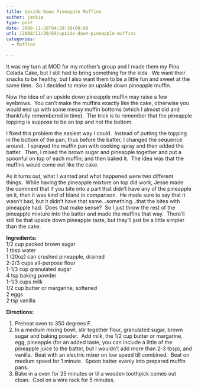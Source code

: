 ```yaml
---
title: Upside Down Pineapple Muffins
author: jackie
type: post
date: 2008-11-20T04:29:38+00:00
url: /2008/11/20/69/upside-down-pineapple-muffins
categories:
  - Muffins

---
```

[<img decoding="async" style="margin: 0pt 0pt 10px 10px; float: right;" src="http://farm4.static.flickr.com/3200/3061931826_1352ff4ee4_m.jpg" alt="" />][1]It was my turn at MOD for my mother&#8217;s group and I made them my Pina Colada Cake, but I still had to bring something for the kids.  We want their snacks to be healthy, but I also want them to be a little fun and sweet at the same time.  So I decided to make an upside down pineapple muffin.

Now the idea of an upside down pineapple muffin may raise a few eyebrows.  You can&#8217;t make the muffins exactly like the cake, otherwise you would end up with some messy muffin bottoms (which I almost did and thankfully remembered in time).  The trick is to remember that the pineapple topping is suppose to be on top and not the bottom.

I fixed this problem the easiest way I could.  Instead of putting the topping in the bottom of the pan, thus before the batter, I changed the sequence around.  I sprayed the muffin pan with cooking spray and then added the batter.  Then, I mixed the brown sugar and pineapple together and put a spoonful on top of each muffin; and then baked it.  The idea was that the muffins would come out like the cake.

As it turns out, what I wanted and what happened were two different things.  While having the pineapple mixture on top did work, Jesse made the comment that if you bite into a part that didn&#8217;t have any of the pineapple on it, then it was kind of bland in comparison.  He made sure to say that it wasn&#8217;t bad, but it didn&#8217;t have that same&#8230;something&#8230;that the bites with pineapple had.  Does that make sense?  So I just throw the rest of the pineapple mixture into the batter and made the muffins that way.  There&#8217;ll still be that upside down pineapple taste, but they&#8217;ll just be a little simpler than the cake.

**Ingredients:**  
1/2 cup packed brown sugar  
1 tbsp water  
1 (20oz) can crushed pineapple, drained  
2-2/3 cups all-purpose flour  
1-1/3 cup granulated sugar  
4 tsp baking powder  
1-1/3 cups milk  
1/2 cup butter or margarine, softened  
2 eggs  
2 tsp vanilla

**Directions:**

  1. Preheat oven to 350 degrees F.
  2. In a medium mixing bowl, stir together flour, granulated sugar, brown sugar and baking powder.  Add milk, the 1/2 cup butter or margarine, egg, pineapple (for an added taste, you can include a little of the pineapple juice to the batter, but I wouldn&#8217;t add more than 2-3 tbsp), and vanilla.  Beat with an electric mixer on low speed till combined.  Beat on medium speed for 1 minute.  Spoon batter evenly into prepared muffin pans.
  3. Bake in a oven for 25 minutes or til a wooden toothpick comes out clean.  Cool on a wire rack for 5 minutes.

 [1]: http://www.flickr.com/photos/myjaxon/3061931826/